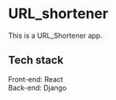 # URL_shortener

This is a URL_Shortener app.

## Tech stack
Front-end: React
<br>
Back-end: Django
